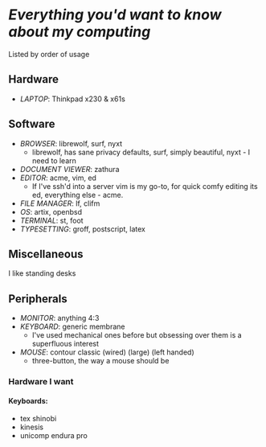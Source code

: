 # _Everything you'd want to know about my computing_

Listed by order of usage

## Hardware

- *LAPTOP*: Thinkpad x230 & x61s

## Software

- *BROWSER*: librewolf, surf, nyxt
    - librewolf, has sane privacy defaults, surf, simply beautiful, nyxt - I need to learn
- *DOCUMENT VIEWER*: zathura
- *EDITOR*: acme, vim, ed
    - If I've ssh'd into a server vim is my go-to, for quick comfy editing its ed, everything else - acme.
- *FILE MANAGER*: lf, clifm
- *OS*: artix, openbsd
- *TERMINAL*: st, foot
- *TYPESETTING*: groff, postscript, latex

## Miscellaneous

I like standing desks

## Peripherals

- *MONITOR*: anything 4:3
- *KEYBOARD*: generic membrane
    - I've used mechanical ones before but obsessing over them is a superfluous interest
- *MOUSE*: contour classic (wired) (large) (left handed)
    - three-button, the way a mouse should be

### Hardware I want 

#### Keyboards:

- tex shinobi
- kinesis
- unicomp endura pro
